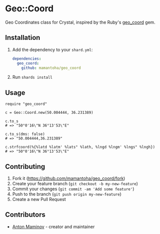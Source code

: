 # Geo::Coord

Geo Coordinates class for Crystal, inspired by the Ruby's [geo_coord](https://github.com/zverok/geo_coord) gem.

## Installation

1. Add the dependency to your `shard.yml`:

   ```yaml
   dependencies:
     geo_coord:
       github: mamantoha/geo_coord
   ```

2. Run `shards install`

## Usage

```crystal
require "geo_coord"

c = Geo::Coord.new(50.004444, 36.231389)

c.to_s
# => "50°0'16\"N 36°13'53\"E"

c.to_s(dms: false)
# => "50.004444,36.231389"

c.strfcoord(%{%latd %latm' %lats" %lath, %lngd %lngm' %lngs" %lngh})
# => "50°0'16\"N 36°13'53\"E"
```

## Contributing

1. Fork it (<https://github.com/mamantoha/geo_coord/fork>)
2. Create your feature branch (`git checkout -b my-new-feature`)
3. Commit your changes (`git commit -am 'Add some feature'`)
4. Push to the branch (`git push origin my-new-feature`)
5. Create a new Pull Request

## Contributors

- [Anton Maminov](https://github.com/mamantoha) - creator and maintainer
